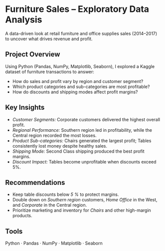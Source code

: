 # Furniture Sales – Exploratory Data Analysis

A data-driven look at retail furniture and office supplies sales (2014–2017) to uncover what drives revenue and profit.

## Project Overview
Using Python (Pandas, NumPy, Matplotlib, Seaborn), I explored a Kaggle dataset of furniture transactions to answer:
- How do sales and profit vary by region and customer segment?
- Which product categories and sub-categories are most profitable?
- How do discounts and shipping modes affect profit margins?

## Key Insights
- *Customer Segments:* Corporate customers delivered the highest overall profit.
- *Regional Performance:* Southern region led in profitability, while the Central region recorded the most losses.
- *Product Sub-categories:* Chairs generated the largest profit; Tables consistently lost money despite healthy sales.
- *Shipping Mode:* Second Class shipping produced the best profit margins.
- *Discount Impact:* Tables become unprofitable when discounts exceed 5%.

## Recommendations
- Keep table discounts below *5 %* to protect margins.
- Double down on *Southern region* customers, *Home Office* in the West, and *Corporate* in the Central region.
- Prioritize marketing and inventory for *Chairs* and other high-margin products.

## Tools
Python · Pandas · NumPy · Matplotlib · Seaborn
